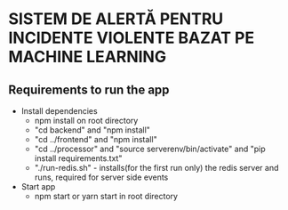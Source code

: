 # SISTEM DE ALERTĂ PENTRU INCIDENTE VIOLENTE BAZAT PE MACHINE LEARNING

## Requirements to run the app
* Install dependencies
	* npm install on root directory
	* "cd backend" and "npm install"
	* "cd ../frontend" and "npm install"
	* "cd ../processor" and "source serverenv/bin/activate" and "pip install requirements.txt"
	* "./run-redis.sh" - installs(for the first run only) the redis server and runs, required for server side events
* Start app
	* npm start or yarn start in root directory
